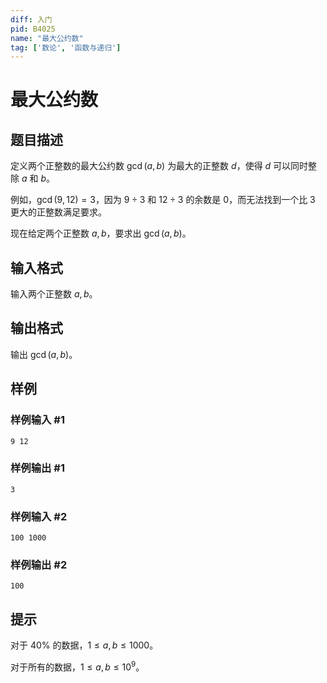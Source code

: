 ```yaml
---
diff: 入门
pid: B4025
name: "最大公约数"
tag: ['数论', '函数与递归']
---
```

# 最大公约数
## 题目描述

定义两个正整数的最大公约数 $\gcd(a,b)$ 为最大的正整数 $d$，使得 $d$ 可以同时整除 $a$ 和 $b$。

例如，$\gcd(9,12)=3$，因为 $9\div 3$ 和 $12\div 3$ 的余数是 $0$，而无法找到一个比 $3$ 更大的正整数满足要求。

现在给定两个正整数 $a,b$，要求出 $\gcd(a,b)$。
## 输入格式

输入两个正整数 $a,b$。
## 输出格式

输出 $\gcd(a,b)$。
## 样例

### 样例输入 #1
```
9 12
```
### 样例输出 #1
```
3
```
### 样例输入 #2
```
100 1000
```
### 样例输出 #2
```
100
```
## 提示

对于 $40\%$ 的数据，$1\leq a,b\leq 1000$。

对于所有的数据，$1\leq a,b\leq 10^9$。
